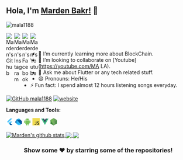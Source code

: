 ## Hola, I'm [Marden Bakr!](https://github.com/mala1188) 👋

<p align="left"> <img src="https://komarev.com/ghpvc/?username=iampawan&label=Views&color=blue&style=plastic" alt="mala1188" /> </p>


<a href="https://github.com/mala1188">
  <img align="left" alt="Marden's Github" width="22px" src="https://cdn.jsdelivr.net/npm/simple-icons@v3/icons/github.svg" />
</a>
<a href="https://www.instagram.com/its.__.marden/">
  <img align="left" alt="Marden's Instagram" width="22px" src="https://cdn.jsdelivr.net/npm/simple-icons@v3/icons/instagram.svg" />
</a>
<a href="https://www.facebook.com/malamarden1/">
  <img align="left" alt="Marden's Facebook" width="22px" src="https://cdn.jsdelivr.net/npm/simple-icons@v3/icons/facebook.svg" />
</a>
<a href="https://www.youtube.com/MA LA/">
  <img align="left" alt="Marden's Youtube" width="22px" src="https://cdn.jsdelivr.net/npm/simple-icons@v3/icons/youtube.svg" />
</a>

<br/>
<br/>



- 🌱 I’m currently learning more about BlockChain.
- 👯 I’m looking to collaborate on [Youtube](https://youtube.com/MA LA).
- 💬 Ask me about Flutter or any tech related stuff.
- 😄 Pronouns: He/His
- ⚡ Fun fact: I spend almost 12 hours listening songs everyday.


[![GitHub mala1188](https://img.shields.io/github/followers/mala1188?label=follow&style=social)](https://github.com/iampawan)
[![website](https://img.shields.io/badge/PortfolioWebsite-securebot-2648ff?style=flat-square&logo=google-chrome)](https://sites.google.com/view/mardenbot-comdiscord/home)


**Languages and Tools:**  

<code><img height="20" src="https://raw.githubusercontent.com/github/explore/80688e429a7d4ef2fca1e82350fe8e3517d3494d/topics/flutter/flutter.png"></code>
<code><img height="20" src="https://raw.githubusercontent.com/github/explore/80688e429a7d4ef2fca1e82350fe8e3517d3494d/topics/dart/dart.png"></code>
<code><img height="20" src="https://raw.githubusercontent.com/github/explore/80688e429a7d4ef2fca1e82350fe8e3517d3494d/topics/android/android.png"></code>
<code><img height="20" src="https://raw.githubusercontent.com/github/explore/80688e429a7d4ef2fca1e82350fe8e3517d3494d/topics/javascript/javascript.png"></code>
<code><img height="20" src="https://raw.githubusercontent.com/github/explore/80688e429a7d4ef2fca1e82350fe8e3517d3494d/topics/vue/vue.png"></code>
<code><img height="20" src="https://raw.githubusercontent.com/github/explore/80688e429a7d4ef2fca1e82350fe8e3517d3494d/topics/nodejs/nodejs.png"></code>    


<a href="https://github.com/mala1188">
 <img align="center" src="https://github-readme-stats.vercel.app/api?username=mala1188&show_icons=true&theme=dark&line_height=27" alt="Marden's github stats"/>
</a>
<a href="https://github.com/mala1188/securityv12">
  <img align="center" src="https://github-readme-stats.vercel.app/api/pin/?username=mala1188&repo=mala1188&theme=light" />

</a>
<a href="https://github.com/mala1188/mala1188">
 <img align="center" src="https://github-readme-stats.vercel.app/api/pin/?username=mala1188&repo=mala1188&theme=light" />
</a>

<div align="center">

### Show some ❤️ by starring some of the repositories!

</div>
